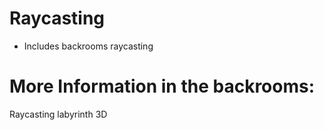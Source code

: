# Raycasting

+ Includes backrooms raycasting

# More Information in the backrooms:

Raycasting labyrinth 3D
